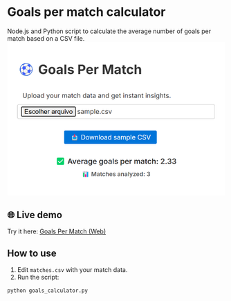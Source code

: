 # Goals per match calculator
Node.js and Python script to calculate the average number of goals per match based on a CSV file.
![Preview of the app](docs/preview.png)

## 🌐 Live demo
Try it here: [Goals Per Match (Web)](https://taquece.github.io/goals-per-match/)

## How to use
1. Edit `matches.csv` with your match data.
2. Run the script:

```bash
python goals_calculator.py
